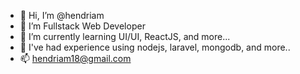 - 👋 Hi, I’m @hendriam
- 👀 I’m Fullstack Web Developer
- 🌱 I’m currently learning UI/UI, ReactJS, and more...
- 💞️ I've had experience using nodejs, laravel, mongodb, and more.. 
- 📫 hendriam18@gmail.com

<!---
hendriam/hendriam is a ✨ special ✨ repository because its `README.md` (this file) appears on your GitHub profile.
You can click the Preview link to take a look at your changes.
--->
